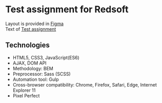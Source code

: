 # Test assignment for Redsoft

Layout is provided in [Figma](https://www.figma.com/file/p5xYvZV5Vy9cZvWzkL7uk5/Redsoft-test?node-id=0%3A1)  
Text of [Test assignment](https://docs.google.com/document/d/1Vamqwl3MaXDFOMcEBTVsvoZhADblO-CcBVqVKs3Pij0/edit#)

## Technologies

- HTML5, CSS3, JavaScript(ES6)
- AJAX, DOM API
- Methodology: BEM
- Preprocessor: Sass (SCSS)
- Automation tool: Gulp
- Cross-browser compatibility: Chrome, Firefox, Safari, Edge, Internet Explorer 11
- Pixel Perfect
